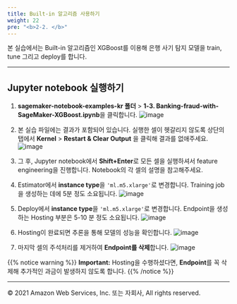 ```yaml
---
title: Built-in 알고리즘 사용하기
weight: 22
pre: "<b>2-2. </b>"
---
```


본 실습에서는 Built-in 알고리즘인 XGBoost를 이용해 은행 사기 탐지 모델을 train, tune 그리고 deploy를 합니다.

---

## Jupyter notebook 실행하기

1. **sagemaker-notebook-examples-kr 폴더** > **1-3. Banking-fraud-with-SageMaker-XGBoost.ipynb**을 클릭합니다.
![image](/images/20_notebook/10_xgboost/xgb-notebook.png)

2. 본 실습 파일에는 결과가 포함되어 있습니다. 실행한 셀이 헷갈리지 않도록 상단의 탭에서 **Kernel** > **Restart & Clear Output** 을 클릭해 결과를 없애주세요.
![image](/images/20_notebook/5_open-xgboost/clear-output.png)

3. 그 후, Jupyter notebook에서 **Shift+Enter**로 모든 셀을 실행하셔서 feature engineering을 진행합니다. Notebook의 각 셀의 설명을 참고해주세요. 

4. Estimator에서 **instance type**을 `'ml.m5.xlarge'`로 변경합니다. Training job 을 생성하는 데에 5분 정도 소요됩니다. 
![image](/images/20_notebook/10_xgboost/estimator.png)

5. Deploy에서 **instance type**을 `'ml.m5.xlarge'`로 변경합니다. Endpoint을 생성하는 Hosting 부분은 5-10 분 정도 소요됩니다. 
![image](/images/20_notebook/10_xgboost/hosting.png)

6. Hosting이 완료되면 추론을 통해 모델의 성능을 확인합니다.
![image](/images/20_notebook/10_xgboost/result.png)

7. 마지막 셀의 주석처리를 제거하여 **Endpoint를 삭제**합니다.
![image](/images/20_notebook/10_xgboost/delete-endpoint.png)
 
{{% notice warning %}}
**Important:** Hosting을 수행하셨다면, **Endpoint**를 꼭 삭제해 추가적인 과금이 발생하지 않도록 합니다.
{{% /notice %}}

---

© 2021 Amazon Web Services, Inc. 또는 자회사, All rights reserved.

